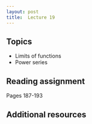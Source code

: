 ```yaml
---
layout: post
title:  Lecture 19
---
```


## Topics

* Limits of functions
* Power series

## Reading assignment

Pages 187-193

## Additional resources



